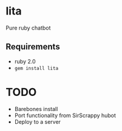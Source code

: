 lita
=====================================================================

Pure ruby chatbot

Requirements
---------------------------------------------------------------------
- ruby 2.0
- `gem install lita`

TODO
=====================================================================
- Barebones install
- Port functionality from SirScrappy hubot
- Deploy to a server
